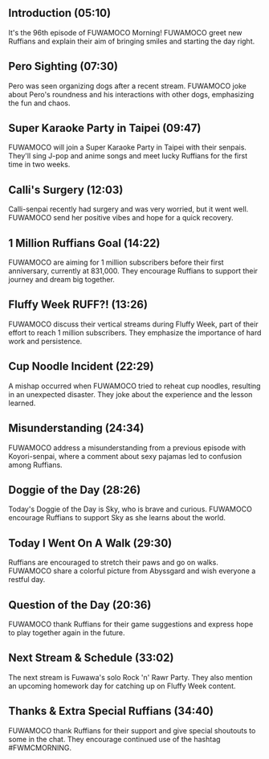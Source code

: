 ## Introduction (05:10)

It's the 96th episode of FUWAMOCO Morning! FUWAMOCO greet new Ruffians and explain their aim of bringing smiles and starting the day right.

## Pero Sighting (07:30)

Pero was seen organizing dogs after a recent stream. FUWAMOCO joke about Pero's roundness and his interactions with other dogs, emphasizing the fun and chaos.

## Super Karaoke Party in Taipei (09:47)

FUWAMOCO will join a Super Karaoke Party in Taipei with their senpais. They'll sing J-pop and anime songs and meet lucky Ruffians for the first time in two weeks.

## Calli's Surgery (12:03)

Calli-senpai recently had surgery and was very worried, but it went well. FUWAMOCO send her positive vibes and hope for a quick recovery.

## 1 Million Ruffians Goal (14:22)

FUWAMOCO are aiming for 1 million subscribers before their first anniversary, currently at 831,000. They encourage Ruffians to support their journey and dream big together.

## Fluffy Week RUFF?! (13:26)

FUWAMOCO discuss their vertical streams during Fluffy Week, part of their effort to reach 1 million subscribers. They emphasize the importance of hard work and persistence.

## Cup Noodle Incident (22:29)

A mishap occurred when FUWAMOCO tried to reheat cup noodles, resulting in an unexpected disaster. They joke about the experience and the lesson learned.

## Misunderstanding (24:34)

FUWAMOCO address a misunderstanding from a previous episode with Koyori-senpai, where a comment about sexy pajamas led to confusion among Ruffians.

## Doggie of the Day (28:26)

Today's Doggie of the Day is Sky, who is brave and curious. FUWAMOCO encourage Ruffians to support Sky as she learns about the world.

## Today I Went On A Walk (29:30)

Ruffians are encouraged to stretch their paws and go on walks. FUWAMOCO share a colorful picture from Abyssgard and wish everyone a restful day.

## Question of the Day (20:36)

FUWAMOCO thank Ruffians for their game suggestions and express hope to play together again in the future.

## Next Stream & Schedule (33:02)

The next stream is Fuwawa's solo Rock 'n' Rawr Party. They also mention an upcoming homework day for catching up on Fluffy Week content.

## Thanks & Extra Special Ruffians (34:40)

FUWAMOCO thank Ruffians for their support and give special shoutouts to some in the chat. They encourage continued use of the hashtag #FWMCMORNING.
